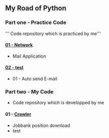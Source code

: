 ## My Road of Python
### Part one - Practice Code
''' Code repository which is practiced by me'''
#### [01 - Network](./Practice/Code/Network)
* Mail Application
#### [02 - test](./Network/)

* 01 - Auto send E-mail


### Part two - My Code
* Code repository which is developped by me
#### 01 - [Crawler](./My%20Code/Crawler)
*  Jobbank position download
*  test
